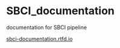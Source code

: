 # SBCI_documentation
documentation for SBCI pipeline

[sbci-documentation.rtfd.io](sbci-documentation.rtfd.io)
